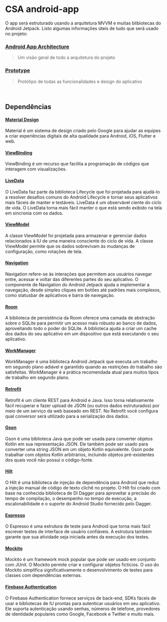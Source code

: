 # CSA android-app

O app será estruturado usando a arquitetura MVVM e muitas blibiotecas do Android Jetpack. Listo algumas informações úteis de tudo que será usado no projeto:

### [Android App Architecture](https://miro.com/app/board/o9J_l4kQfR4=/)
> Um visão geral de todo a arquitetura do projeto

### [Prototype](https://www.figma.com/proto/oX71OevBT63G53fIfGrGXe/CSA-android-app?node-id=414%3A3427&scaling=scale-down&page-id=4%3A0&starting-point-node-id=414%3A3543&show-proto-sidebar=1)
> Protótipo de todas as funcionalidades e design do aplicativo

<br/>

## Dependências

#### [Material Design](https://material.io/components?platform=android)
Material é um sistema de design criado pelo Google para ajudar as equipes a criar experiências digitais de alta qualidade para Android, iOS, Flutter e web.

#### [ViewBinding](https://developer.android.com/topic/libraries/view-binding)
ViewBinding é um recurso que facilita a programação de códigos que interagem com visualizações.

#### [LiveData](https://developer.android.com/topic/libraries/architecture/livedata)
O LiveData faz parte da biblioteca Lifecycle que foi projetada para ajudá-lo a resolver desafios comuns do Android Lifecycle e tornar seus aplicativos mais fáceis de manter e testáveis. LiveData é um observável ciente do ciclo de vida. O LiveData torna mais fácil manter o que está sendo exibido na tela em sincronia com os dados.

#### [ViewModel](https://developer.android.com/topic/libraries/architecture/lifecycle)
A classe ViewModel foi projetada para armazenar e gerenciar dados relacionados à IU de uma maneira consciente do ciclo de vida. A classe ViewModel permite que os dados sobrevivam às mudanças de configuração, como rotações de tela.

#### [Navigation](https://developer.android.com/guide/navigation)
Navigation refere-se às interações que permitem aos usuários navegar entre, acessar e voltar das diferentes partes do seu aplicativo. O componente de Navigation do Android Jetpack ajuda a implementar a navegação, desde simples cliques em botões até padrões mais complexos, como statusbar de aplicativos e barra de navegação.

#### [Room](https://developer.android.com/topic/libraries/architecture/room)
A biblioteca de persistência da Room oferece uma camada de abstração sobre o SQLite para permitir um acesso mais robusto ao banco de dados, aproveitando todo o poder do SQLite. A biblioteca ajuda a criar um cache dos dados do seu aplicativo em um dispositivo que está executando o seu aplicativo.

#### [WorkManager](https://developer.android.com/topic/libraries/architecture/workmanager)
WorkManager é uma biblioteca Android Jetpack que executa um trabalho em segundo plano adiável e garantido quando as restrições do trabalho são satisfeitas. WorkManager é a prática recomendada atual para muitos tipos de trabalho em segundo plano. 

#### [Retrofit](https://square.github.io/retrofit/)
Retrofit é um cliente REST para Android e Java. Isso torna relativamente fácil recuperar e fazer upload de JSON (ou outros dados estruturados) por meio de um serviço da web baseado em REST. No Retrofit você configura qual conversor será utilizado para a serialização dos dados.

#### [Gson](http://square.github.io/retrofit/)
Gson é uma biblioteca Java que pode ser usada para converter objetos Kotlin em sua representação JSON. Ele também pode ser usado para converter uma string JSON em um objeto Kotlin equivalente. Gson pode trabalhar com objetos Kotlin arbitrários, incluindo objetos pré-existentes dos quais você não possui o código-fonte.

#### [Hilt](https://developer.android.com/training/dependency-injection/hilt-android)
O Hilt é uma biblioteca de injeção de dependência para Android que reduz a injeção manual de código de texto clichê no projeto. O Hilt foi criado com base na conhecida biblioteca de DI Dagger para aproveitar a precisão do tempo de compilação, o desempenho no tempo de execução, a escalonabilidade e o suporte do Android Studio fornecido pelo Dagger.

#### [Espresso](https://developer.android.com/training/testing/espresso/setup)
O Espresso é uma estrutura de teste para Android que torna mais fácil escrever testes de interface de usuário confiáveis. A estrutura também garante que sua atividade seja iniciada antes da execução dos testes.

#### [Mockito](https://site.mockito.org/)
Mockito é um framework mock popular que pode ser usado em conjunto com JUnit. O Mockito permite criar e configurar objetos fictícios. O uso do Mockito simplifica significativamente o desenvolvimento de testes para classes com dependências externas.

#### [Firebase Authentication](https://firebase.google.com/docs/auth/)
O Firebase Authentication fornece serviços de back-end, SDKs fáceis de usar e bibliotecas de IU prontas para autenticar usuários em seu aplicativo. Ele suporta autenticação usando senhas, números de telefone, provedores de identidade populares como Google, Facebook e Twitter e muito mais.
